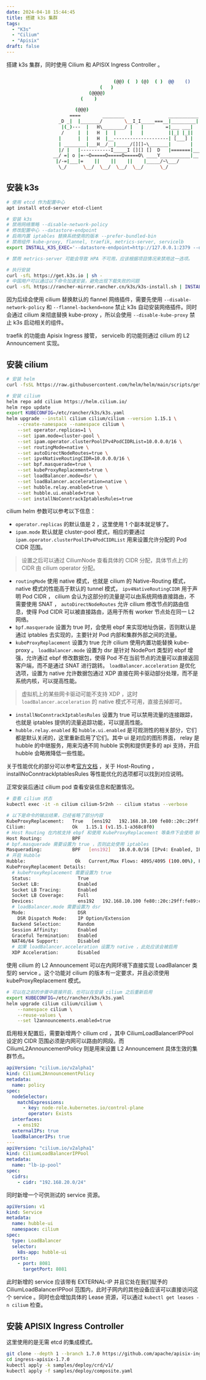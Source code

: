 ```yaml
---
date: 2024-04-18 15:44:45
title: 搭建 k3s 集群
tags:
  - "K3s"
  - "Cilium"
  - "Apisix"
draft: false
---
```


搭建 k3s 集群，同时使用 Cilium 和 APISIX Ingress Controller 。

<!--more-->

``` bash

                                       (@@) (  ) (@)  ( )  @@    ()    @     O     @     O      @
                                  (   )
                              (@@@@)
                           (    )

                         (@@@)
                       ====        ________                ___________
                   _D _|  |_______/        \__I_I_____===__|_________|
                    |(_)---  |   H\________/ |   |        =|___ ___|      _________________
                    /     |  |   H  |  |     |   |         ||_| |_||     _|                \_____A
                   |      |  |   H  |__--------------------| [___] |   =|                        |
                   | ________|___H__/__|_____/[][]~\_______|       |   -|                        |
                   |/ |   |-----------I_____I [][] []  D   |=======|____|________________________|_
                 __/ =| o |=-~O=====O=====O=====O\ ____Y___________|__|__________________________|_
                  |/-=|___|=    ||    ||    ||    |_____/~\___/          |_D__D__D_|  |_D__D__D_|
                   \_/      \__/  \__/  \__/  \__/      \_/               \_/   \_/    \_/   \_/

```

## 安装 k3s

``` bash
# 使用 etcd 作为配置中心
apt install etcd-server etcd-client

# 安装 k3s
# 禁用网络策略 --disable-network-policy
# 修改配置中心 --datastore-endpoint
# 启用内置 iptables 替换系统使用的版本 --prefer-bundled-bin
# 禁用组件 kube-proxy, flannel, traefik, metrics-server, servicelb
export INSTALL_K3S_EXEC='--datastore-endpoint=http://127.0.0.1:2379 --disable-network-policy --flannel-backend=none --disable-kube-proxy --disable=traefik --disable=servicelb --disable=metrics-server --prefer-bundled-bin'

# 禁用 metrics-server 可能会导致 HPA 不可用，应该根据项目情况来禁用这一选项。

# 执行安装
curl -sfL https://get.k3s.io | sh -
# 中国用户可以通过以下命令加速安装，避免出现下载失败的问题
curl -sfL https://rancher-mirror.rancher.cn/k3s/k3s-install.sh | INSTALL_K3S_MIRROR=cn sh -
```

因为后续会使用 cilium 替换默认的 flannel 网络插件，需要先使用 `--disable-network-policy` 和 `--flannel-backend=none` 禁止 k3s 自动安装网络插件。同时会通过 cilium 来彻底替换 kube-proxy ，所以会使用 `--disable-kube-proxy` 禁止 k3s 启动相关的组件。

traefik 的功能由 Apisix Ingress 接管， servicelb 的功能则通过 cilium 的 L2 Announcement 实现。

## 安装 cilium

``` bash
# 安装 helm
curl -fsSL https://raw.githubusercontent.com/helm/helm/main/scripts/get-helm-3 | sh -

# 安装 cilium
helm repo add cilium https://helm.cilium.io/  
helm repo update
export KUBECONFIG=/etc/rancher/k3s/k3s.yaml
helm upgrade --install cilium cilium/cilium --version 1.15.1 \
    --create-namespace --namespace cilium \
    --set operator.replicas=1 \
    --set ipam.mode=cluster-pool \
    --set ipam.operator.clusterPoolIPv4PodCIDRList=10.0.0.0/16 \
    --set routingMode=native \
    --set autoDirectNodeRoutes=true \
    --set ipv4NativeRoutingCIDR=10.0.0.0/16 \
    --set bpf.masquerade=true \
    --set kubeProxyReplacement=true \
    --set loadBalancer.mode=dsr \
    --set loadBalancer.acceleration=native \
    --set hubble.relay.enabled=true \
    --set hubble.ui.enabled=true \
    --set installNoConntrackIptablesRules=true
```

cilium helm 参数可以参考以下信息：

* `operator.replicas` 的默认值是 2 ，这里使用 1 个副本就足够了。
* `ipam.mode` 默认就是 cluster-pool 模式，相应的要通过 `ipam.operator.clusterPoolIPv4PodCIDRList` 用来设置允许分配的 Pod CIDR 范围。
> 设置之后可以通过 CiliumNode 查看具体的 CIDR 分配，具体节点上的 CIDR 由 cilium operator 分配。
* `routingMode` 使用 native 模式，也就是 cilium 的 Native-Routing 模式， native 模式的性能高于默认的 tunnel 模式， `ipv4NativeRoutingCIDR` 用于声明 Pod CIDR ， cilium 会认为这部分的流量是可以由系统网络直接路由，不需要使用 SNAT ， `autoDirectNodeRoutes` 允许 cilium 修改节点的路由信息，使得 Pod CIDR 可以被直接路由，适用于所有 worker 节点处在同一 L2 网络。
* `bpf.masquerade` 设置为 true 时，会使用 ebpf 来实现地址伪装，否则默认是通过 iptables 去实现的，主要针对 Pod 内部和集群外部之间的流量。
* `kubeProxyReplacement` 设置为 true 允许 cilium 使用内置功能替换 kube-proxy 。 `loadBalancer.mode` 设置为 dsr 是针对 NodePort 类型的 ebpf 增强，允许通过 ebpf 修改数据包，使得 Pod 不在当前节点的流量可以直接返回客户端，而不是通过 SNAT 进行跳转。 `loadBalancer.acceleration` 是优化选项，设置为 native 允许数据包通过 XDP 直接在网卡驱动部分处理，而不是系统内核，可以提高性能。
> 虚拟机上的某些网卡驱动可能不支持 XDP ，这时 `loadBalancer.acceleration` 的 native 模式不可用，直接去掉即可。
* `installNoConntrackIptablesRules` 设置为 true 可以禁用流量的连接跟踪，也就是 iptables 提供的流量追踪功能，可以提高性能。
* `hubble.relay.enabled` 和 `hubble.ui.enabled` 是可观测性的相关部分，它们都是默认关闭的，这里重新启用了它们。其中 ui 是对应的图形界面， relay 是 hubble 的中继服务，用来沟通不同 hubble 实例和提供更多的 api 支持，开启 hubble 会略微降低一些性能。

关于性能优化的部分可以参考[官方文档](https://docs.cilium.io/en/stable/operations/performance/tuning/) ，关于 Host-Routing ， installNoConntrackIptablesRules 等性能优化的选项都可以找到对应说明。

正常安装后通过 cilium pod 查看安装信息和配置情况。

``` bash
# 查看 cilium 状态
kubectl exec -it -n cilium cilium-5r2nh -- cilium status --verbose

# 以下是命令的输出结果，已经省略了部分内容
KubeProxyReplacement:   True   [ens192   192.168.10.100 fe80::20c:29ff:fe89:c031 (Direct Routing)]
Cilium:                 Ok   1.15.1 (v1.15.1-a368c8f0)
# Host Routing 在内核支持 ebpf 和使用 KubeProxyReplacement 等条件下会使用 BPF ，默认是 Legacy
Host Routing:           BPF
# bpf.masquerade 需要设置为 true ，否则此处使用 iptables
Masquerading:           BPF   [ens192]   10.0.0.0/16 [IPv4: Enabled, IPv6: Disabled]
# 开启 Hubble
Hubble:                  Ok   Current/Max Flows: 4095/4095 (100.00%), Flows/s: 11.27   Metrics: Disabled
KubeProxyReplacement Details:
  # kubeProxyReplacement 需要设置为 true
  Status:                 True
  Socket LB:              Enabled
  Socket LB Tracing:      Enabled
  Socket LB Coverage:     Full
  Devices:                ens192   192.168.10.100 fe80::20c:29ff:fe89:c031 (Direct Routing)
  # loadBalancer.mode 需要设置为 dsr
  Mode:                   DSR
    DSR Dispatch Mode:    IP Option/Extension
  Backend Selection:      Random
  Session Affinity:       Enabled
  Graceful Termination:   Enabled
  NAT46/64 Support:       Disabled
  # 如果 loadBalancer.acceleration 设置为 native ，此处应该会被启用
  XDP Acceleration:       Disabled
```

使用 cilium 的 L2 Announcement 可以在内网环境下直接实现 LoadBalancer 类型的 service 。这个功能对 cilium 的版本有一定要求，并且必须使用 kubeProxyReplacement 模式。

``` bash
# 可以在之前的步骤中直接开启，也可以在安装 cilium 之后重新启用
export KUBECONFIG=/etc/rancher/k3s/k3s.yaml
helm upgrade cilium cilium/cilium \
    --namespace cilium \
    --reuse-values \
    --set l2announcements.enabled=true
```

启用相关配置后，需要新增两个 cilium crd ，其中 CiliumLoadBalancerIPPool 设定的 CIDR 范围必须是内网可以路由的网段。而 CiliumL2AnnouncementPolicy 则是用来设置 L2 Announcement 具体生效的集群节点。

``` yaml
apiVersion: "cilium.io/v2alpha1"
kind: CiliumL2AnnouncementPolicy
metadata:
  name: policy
spec:
  nodeSelector:
    matchExpressions:
      - key: node-role.kubernetes.io/control-plane
        operator: Exists
  interfaces:
    - ens192
  externalIPs: true
  loadBalancerIPs: true
---
apiVersion: "cilium.io/v2alpha1"
kind: CiliumLoadBalancerIPPool
metadata:
  name: "lb-ip-pool"
spec:
  cidrs:
    - cidr: "192.168.20.0/24"
```

同时新增一个可供测试的 service 资源。

``` yml
apiVersion: v1
kind: Service
metadata:
  name: hubble-ui
  namespace: cilium
spec:
  type: LoadBalancer
  selector:
    k8s-app: hubble-ui
  ports:
    - port: 8081
      targetPort: 8081
```

此时新增的 service 应该带有 EXTERNAL-IP 并且它处在我们赋予的 CiliumLoadBalancerIPPool 范围内，此时子网内的其他设备应该可以直接访问这个 service 。同时也会增加具体的 Lease 资源，可以通过 `kubectl get leases -n cilium` 检查。

## 安装 APISIX Ingress Controller

这里使用的是无需 etcd 的集成模式。

``` bash
git clone --depth 1 --branch 1.7.0 https://github.com/apache/apisix-ingress-controller.git ingress-apisix-1.7.0
cd ingress-apisix-1.7.0
kubectl apply -k samples/deploy/crd/v1/
kubectl apply -f samples/deploy/composite.yaml 
```

